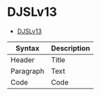 # DJSLv13
- [DJSLv13](#djslv13)

| Syntax      | Description |
| ----------- | ----------- |
| Header      | Title       |
| Paragraph   | Text        |
| Code        | Code        |


<object data="kurumi.jpg" type="application/pdf" width="1000px" height="800px"></object>

